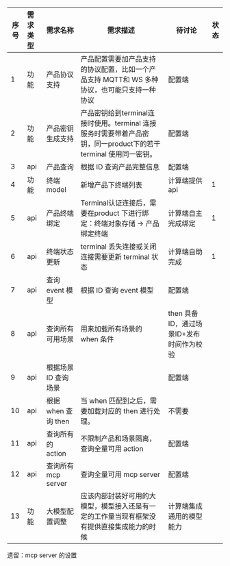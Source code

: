 ## 

| 序号 | 需求类型 | 需求名称             | 需求描述                                                     | 待讨论                                    | 状态 |
| ---- | :------- | -------------------- | ------------------------------------------------------------ | ----------------------------------------- | ---- |
| 1    | 功能     | 产品协议支持         | 产品配置需要加产品支持的协议配置，比如一个产品支持 MQTT和 WS 多种协议，也可能只支持一种协议 | 配置端                                    |      |
| 2    | 功能     | 产品密钥生成支持     | 产品密钥给到terminal连接时使用。terminal 连接服务时需要带着产品密钥，同一product下的若干 terminal 使用同一密钥。 | 配置端                                    |      |
| 3    | api      | 产品查询             | 根据 ID 查询产品完整信息                                     | 配置端                                    |      |
| 4    | 功能     | 终端model            | 新增产品下终端列表                                           | 计算端提供 api                            | 1    |
| 5    | api      | 产品终端绑定         | Terminal认证连接后，需要在product 下进行绑定：终端对象存储 -> 产品绑定终端 | 计算端自主完成绑定                        | 1    |
| 6    | api      | 终端状态更新         | terminal 丢失连接或关闭连接需要更新 terminal 状态            | 计算端自助完成                            | 1    |
| 7    | api      | 查询event 模型       | 根据 ID 查询 event 模型                                      | 配置端                                    |      |
| 8    | api      | 查询所有可用场景     | 用来加载所有场景的 when 条件                                 | then 具备 ID，通过场景ID+发布时间作为校验 |      |
| 9    | api      | 根据场景 ID 查询场景 |                                                              | 配置端                                    |      |
| 10   | api      | 根据 when 查询 then  | 当 when 匹配到之后，需要加载对应的 then 进行处理。           | 不需要                                    |      |
| 11   | api      | 查询所有的 action    | 不限制产品和场景隔离，查询全量可用 action                    | 配置端                                    |      |
| 12   | api      | 查询所有 mcp server  | 查询全量可用 mcp server                                      | 配置端                                    |      |
| 13   | 功能     | 大模型配置调整       | 应该内部封装好可用的大模型，模型接入还是有一定的工作量当现有框架没有提供直接集成能力的时候 | 计算端集成通用的模型能力                  |      |

遗留：mcp server 的设置